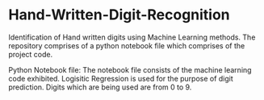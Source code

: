 # Hand-Written-Digit-Recognition
Identification of Hand written digits using Machine Learning methods. The repository comprises of a python notebook file which comprises of the project code. 

Python Notebook file:
The notebook file consists of the machine learning code exhibited. Logisitic Regression is used for the purpose of digit prediction. Digits which are being used are from 0 to 9.
